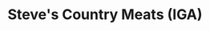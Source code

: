 ---
title: "Steve's Country Meats (IGA)"
url: /harrison/steves-country-meats-iga/
shop: Supermarkt
---